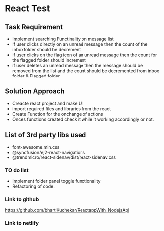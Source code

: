 # React Test

## Task Requirement

- Implement searching Functinality on message list
- If user clicks directly on an unread message then the count of the inboxfolder should be decrement
- If user clicks on the flag icon of an unread message then the count for the flagged folder should increment
- if user deletes an unread message then the message should be removed from the list and the count should be decremented from inbox folder & Flagged folder

## Solution Approach

- Creacte react project and make Ul
- import required files and libraries from the react
- Create Function for the onchange of actions
- Onces functions created check it while it working accordingly or not.

## List of 3rd party libs used

- font-awesome.min.css
- @syncfusion/ej2-react-navigations
- @trendmicro/react-sidenav/dist/react-sidenav.css

### TO do list

- Implement folder panel toggle functionality
- Refactoring of code.

### Link to github

https://github.com/bhartiKuchekar/ReactappWith_NodejsApi

### Link to netlify

